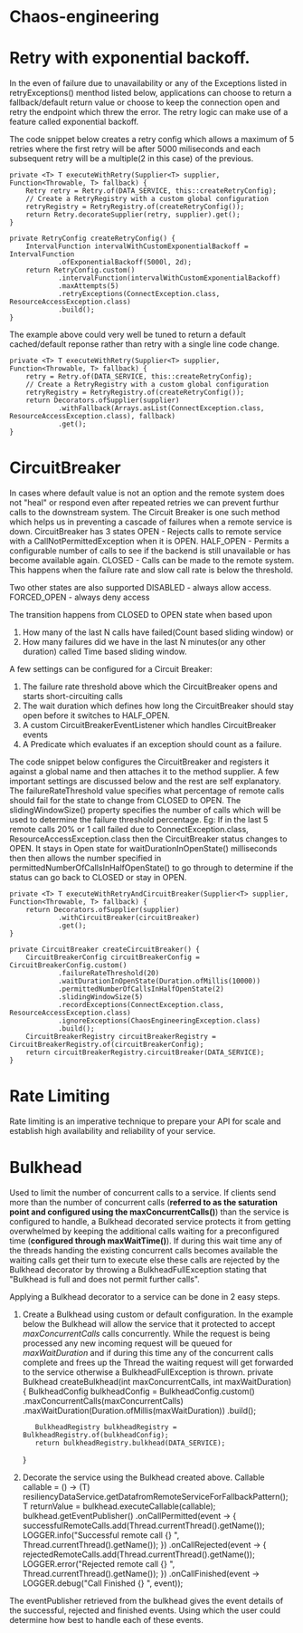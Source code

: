 # Chaos-engineering

# Retry with exponential backoff.
In the even of failure due to unavailability or any of the Exceptions listed in retryExceptions() menthod listed below, applications can choose to return a fallback/default return value or choose to keep the connection open and retry the endpoint which threw the error.
The retry logic can make use of a feature called exponential backoff. 

The code snippet below creates a retry config which allows a maximum of 5 retries where the first retry will be after 5000 miliseconds and each subsequent retry will be a multiple(2 in this case) of the previous. 

    private <T> T executeWithRetry(Supplier<T> supplier, Function<Throwable, T> fallback) {
        Retry retry = Retry.of(DATA_SERVICE, this::createRetryConfig);
        // Create a RetryRegistry with a custom global configuration
        retryRegistry = RetryRegistry.of(createRetryConfig());
        return Retry.decorateSupplier(retry, supplier).get();
    }

    private RetryConfig createRetryConfig() {
        IntervalFunction intervalWithCustomExponentialBackoff = IntervalFunction
                .ofExponentialBackoff(5000l, 2d);
        return RetryConfig.custom()
                .intervalFunction(intervalWithCustomExponentialBackoff)
                .maxAttempts(5)
                .retryExceptions(ConnectException.class, ResourceAccessException.class)
                .build();
    }
 The example above could very well be tuned to return a default cached/default reponse rather than retry with a single line code change.
 
    private <T> T executeWithRetry(Supplier<T> supplier, Function<Throwable, T> fallback) {
        retry = Retry.of(DATA_SERVICE, this::createRetryConfig);
        // Create a RetryRegistry with a custom global configuration
        retryRegistry = RetryRegistry.of(createRetryConfig());
        return Decorators.ofSupplier(supplier)
                .withFallback(Arrays.asList(ConnectException.class, ResourceAccessException.class), fallback)
                .get();
    }
    
# CircuitBreaker
In cases where default value is not an option and the remote system does not "heal" or respond even after repeated retries we can prevent furthur calls to the downstream system. The Circuit Breaker is one such method which helps us in preventing a cascade of failures when a remote service is down.
CircuitBreaker has 3 states
OPEN -  Rejects calls to remote service with a CallNotPermittedException when it is OPEN.
HALF_OPEN - Permits a configurable number of calls to see if the backend is still unavailable or has become available again.
CLOSED - Calls can be made to the remote system. This happens when the failure rate and slow call rate is below the threshold.

Two other states are also supported
DISABLED - always allow access.
FORCED_OPEN - always deny access

The transition happens from CLOSED to OPEN state when based upon 
1. How many of the last N calls have failed(Count based sliding window) or  
2. How many failures did we have in the last N minutes(or any other duration) called Time based sliding window.


A few settings can be configured for a Circuit Breaker:

1. The failure rate threshold above which the CircuitBreaker opens and starts short-circuiting calls
2. The wait duration which defines how long the CircuitBreaker should stay open before it switches to HALF_OPEN.
3. A custom CircuitBreakerEventListener which handles CircuitBreaker events
4. A Predicate which evaluates if an exception should count as a failure.


The code snippet below configures the CircuitBreaker and registers it against a global name and then attaches it to the method supplier. 
A few important settings are discussed below and the rest are self explanatory.
The failureRateThreshold value specifies what percentage of remote calls should fail for the state to change from CLOSED to OPEN. 
The slidingWindowSize() property specifies the number of calls which will be used to determine the failure threshold percentage.
Eg: If in the last 5 remote calls 20% or 1 call failed due to  ConnectException.class, ResourceAccessException.class then the 
CircuitBreaker status changes to OPEN.
It stays in Open state for waitDurationInOpenState() milliseconds then then allows the number  specified in
permittedNumberOfCallsInHalfOpenState() to go through to determine if the status can go back to CLOSED or stay in OPEN.

    private <T> T executeWithRetryAndCircuitBreaker(Supplier<T> supplier, Function<Throwable, T> fallback) {
        return Decorators.ofSupplier(supplier)
                .withCircuitBreaker(circuitBreaker)
                .get();
    }

    private CircuitBreaker createCircuitBreaker() {
        CircuitBreakerConfig circuitBreakerConfig = CircuitBreakerConfig.custom()
                .failureRateThreshold(20)
                .waitDurationInOpenState(Duration.ofMillis(10000))
                .permittedNumberOfCallsInHalfOpenState(2)
                .slidingWindowSize(5)
                .recordExceptions(ConnectException.class, ResourceAccessException.class)
                .ignoreExceptions(ChaosEngineeringException.class)
                .build();
        CircuitBreakerRegistry circuitBreakerRegistry = CircuitBreakerRegistry.of(circuitBreakerConfig);
        return circuitBreakerRegistry.circuitBreaker(DATA_SERVICE);
    }

# Rate Limiting
Rate limiting is an imperative technique to prepare your API for scale and establish high availability and reliability of your service.

# Bulkhead
Used to limit the number of concurrent calls to a service. If clients send more than the number of concurrent calls 
(**referred to as the saturation point and configured using the maxConcurrentCalls()**) than the service is configured to handle, 
a Bulkhead decorated service protects it from getting overwhelmed by keeping the additional calls waiting for a preconfigured time 
(**configured through maxWaitTime()**). 
If during this wait time any of the threads handing the existing concurrent calls becomes available the waiting calls get their turn 
to execute else these calls are rejected by the Bulkhead decorator by throwing a BulkheadFullException stating that  
"Bulkhead _<bulkhead-name>_ is full and does not permit further calls".

Applying a Bulkhead decorator to a service can be done in 2 easy steps.
1.  Create a Bulkhead using custom or default configuration. In the example below the Bulkhead will allow the
    service that it protected to accept _maxConcurrentCalls_ calls concurrently. While the request is being processed any new incoming request will be 
    queued for _maxWaitDuration_ and if during this time any of the concurrent calls complete and frees up the Thread the waiting request will get 
    forwarded to the service otherwise a BulkheadFullException is thrown.
    private Bulkhead createBulkhead(int maxConcurrentCalls, int maxWaitDuration) {
           BulkheadConfig bulkheadConfig = BulkheadConfig.custom()
                   .maxConcurrentCalls(maxConcurrentCalls)
                   .maxWaitDuration(Duration.ofMillis(maxWaitDuration))
                   .build();
   
           BulkheadRegistry bulkheadRegistry = BulkheadRegistry.of(bulkheadConfig);
           return bulkheadRegistry.bulkhead(DATA_SERVICE);
       }
2.  Decorate the service using the Bulkhead created above.
            Callable<T> callable = () -> (T) resiliencyDataService.getDatafromRemoteServiceForFallbackPattern();
            T returnValue = bulkhead.executeCallable(callable);
            bulkhead.getEventPublisher()
                    .onCallPermitted(event -> {
                        successfulRemoteCalls.add(Thread.currentThread().getName());
                        LOGGER.info("Successful remote call {} ", Thread.currentThread().getName());
                    })
                    .onCallRejected(event -> {
                        rejectedRemoteCalls.add(Thread.currentThread().getName());
                        LOGGER.error("Rejected remote call {} ", Thread.currentThread().getName());
                    })
                    .onCallFinished(event -> LOGGER.debug("Call Finished {} ", event));


The eventPublisher retrieved from the bulkhead gives the event details of the successful, rejected and finished events. Using which the user 
could determine how best to handle each of these events.
 
